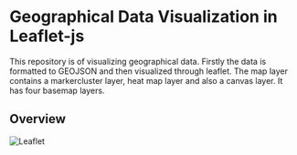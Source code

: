 # Geographical Data Visualization in Leaflet-js
This repository is of visualizing geographical data. Firstly the data is formatted to GEOJSON and then visualized 
through leaflet. The map layer contains a markercluster layer, heat map layer and also a canvas layer. It has 
four basemap layers.

## Overview

![Leaflet](geolocation.gif)

